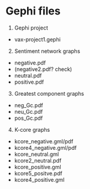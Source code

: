 # Gephi files

1. Gephi project
  - vax-project1.gephi

2. Sentiment network graphs
  - negative.pdf
  - (negative2.pdf? check)
  - neutral.pdf
  - positive.pdf

3. Greatest component graphs
  - neg_Gc.pdf
  - neu_Gc.pdf
  - pos_Gc.pdf

4. K-core graphs
  - kcore_negative.gml/pdf
  - kcore4_negative.gml/pdf
  - kcore_neutral.gml
  - kcore2_neutral.pdf
  - kcore_positive.gml
  - kcore5_positve.pdf
  - kcore4_positive.gml
